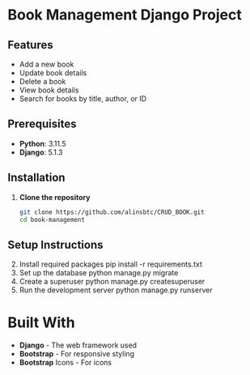 # Book Management Django Project
## Features

- Add a new book
- Update book details
- Delete a book
- View book details
- Search for books by title, author, or ID

## Prerequisites

- **Python**: 3.11.5
- **Django**: 5.1.3
## Installation
1. **Clone the repository**
   ```bash
   git clone https://github.com/alinsbtc/CRUD_BOOK.git
   cd book-management
## Setup Instructions

2. Install required packages
   pip install -r requirements.txt
3. Set up the database
   python manage.py migrate
4. Create a superuser
   python manage.py createsuperuser
5. Run the development server
python manage.py runserver
# Built With
- **Django** - The web framework used
- **Bootstrap** - For responsive styling
- **Bootstrap** Icons - For icons
